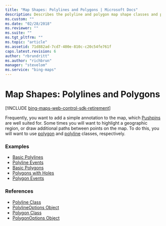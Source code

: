 ```yaml
---
title: "Map Shapes: Polylines and Polygons | Microsoft Docs"
description: Describes the polyline and polygon map shape classes and provides links to code examples and reference articles.
ms.custom: ""
ms.date: "02/28/2018"
ms.reviewer: ""
ms.suite: ""
ms.tgt_pltfrm: ""
ms.topic: "article"
ms.assetid: 71d882ad-7cd7-400e-810c-c20c54fe761f
caps.latest.revision: 6
author: "rbrundritt"
ms.author: "richbrun"
manager: "stevelom"
ms.service: "bing-maps"
---
```


# Map Shapes: Polylines and Polygons

[!INCLUDE [bing-maps-web-control-sdk-retirement](../../includes/bing-maps-web-control-sdk-retirement.md)]

Frequently, you want to add a simple annotation to the map, which [Pushpins](../pushpins/index.md) are well suited for.  Some times you will want to highlight a geographic region, or draw additional paths between points on the map.  To do this, you will want to use [polygon](../../map-control-api/polygon-class.md) and [polyline](../../map-control-api/polyline-class.md) classes, respectively.

### Examples

  * [Basic Polylines](basic-polyline-example.md)
  * [Polyline Events](polyline-events.md)
  * [Basic Polygons](basic-polygon-example.md)
  * [Polygons with Holes](polygons-with-holes-example.md)
  * [Polygon Events](polygon-events.md) 

### References

  * [Polyline Class](../../map-control-api/polyline-class.md)
  * [PolylineOptions Object](../../map-control-api/polylineoptions-object.md)
  * [Polygon Class](../../map-control-api/polygon-class.md)
  * [PolygonOptions Object](../../map-control-api/polygonoptions-object.md)